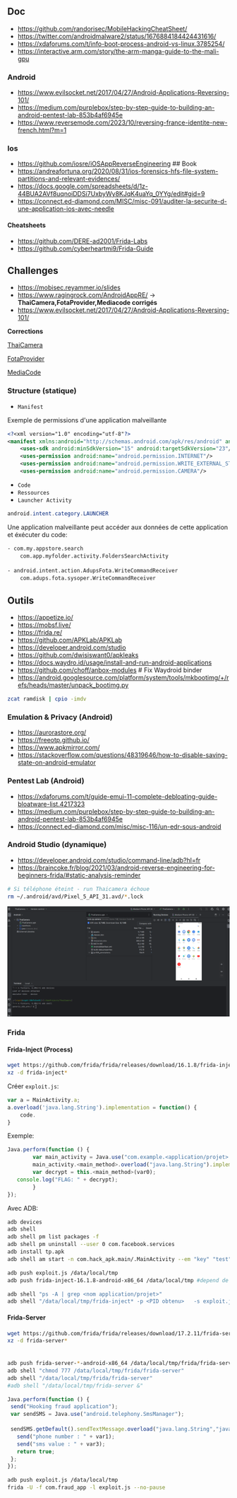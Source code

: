 ## Doc

- https://github.com/randorisec/MobileHackingCheatSheet/
- https://twitter.com/androidmalware2/status/1676884184424431616/
- https://xdaforums.com/t/info-boot-process-android-vs-linux.3785254/
- https://interactive.arm.com/story/the-arm-manga-guide-to-the-mali-gpu

### Android

- https://www.evilsocket.net/2017/04/27/Android-Applications-Reversing-101/
- https://medium.com/purplebox/step-by-step-guide-to-building-an-android-pentest-lab-853b4af6945e
- https://www.reversemode.com/2023/10/reversing-france-identite-new-french.html?m=1

### Ios

- https://github.com/iosre/iOSAppReverseEngineering ## Book
- https://andreafortuna.org/2020/08/31/ios-forensics-hfs-file-system-partitions-and-relevant-evidences/
- https://docs.google.com/spreadsheets/d/1z-44BUA2AVf8uqnoiDDSi7UxbyWy8KJqK4uaYq_0YYg/edit#gid=9
- https://connect.ed-diamond.com/MISC/misc-091/auditer-la-securite-d-une-application-ios-avec-needle

#### Cheatsheets

- https://github.com/DERE-ad2001/Frida-Labs
- https://github.com/cyberheartmi9/Frida-Guide

## Challenges

- https://mobisec.reyammer.io/slides
- https://www.ragingrock.com/AndroidAppRE/ -> **ThaiCamera,FotaProvider,Mediacode corrigés**
- https://www.evilsocket.net/2017/04/27/Android-Applications-Reversing-101/

**Corrections**

[ThaiCamera](./ragingrock/ThaiCamera/README.md)

[FotaProvider](./ragingrock/FotaProvider/README.md)

[MediaCode](./ragingrock/MediaCode/README.md)

### Structure (statique)

- `Manifest`

Exemple de permissions d'une application malveillante

```xml
<?<xml version="1.0" encoding="utf-8"?>
<manifest xmlns:android="http://schemas.android.com/apk/res/android" android:versionCode="2" android:versionName="1.2" package="com.cp.camera" platformBuildVersionCode="23" platformBuildVersionName="6.0-2704002">
    <uses-sdk android:minSdkVersion="15" android:targetSdkVersion="23"/>
    <uses-permission android:name="android.permission.INTERNET"/>
    <uses-permission android:name="android.permission.WRITE_EXTERNAL_STORAGE"/>
    <uses-permission android:name="android.permission.CAMERA"/>
```

- `Code`
- `Ressources`
- `Launcher Activity`

```java
android.intent.category.LAUNCHER
```

Une application malveillante peut accéder aux données de cette application et éxécuter du code:

```bash
- com.my.appstore.search
	com.app.myfolder.activity.FoldersSearchActivity

- android.intent.action.AdupsFota.WriteCommandReceiver
	com.adups.fota.sysoper.WriteCommandReceiver
```

## Outils

- https://appetize.io/
- https://mobsf.live/
- https://frida.re/
- https://github.com/APKLab/APKLab
- https://developer.android.com/studio
- https://github.com/dwisiswant0/apkleaks
- https://docs.waydro.id/usage/install-and-run-android-applications 
- https://github.com/choff/anbox-modules                           # Fix Waydroid binder
- https://android.googlesource.com/platform/system/tools/mkbootimg/+/refs/heads/master/unpack_bootimg.py

```bash
zcat ramdisk | cpio -imdv
```

### Emulation & Privacy (Android)

- https://aurorastore.org/
- https://freeotp.github.io/
- https://www.apkmirror.com/
- https://stackoverflow.com/questions/48319646/how-to-disable-saving-state-on-android-emulator

### Pentest Lab (Android)

- https://xdaforums.com/t/guide-emui-11-complete-debloating-guide-bloatware-list.4217323
- https://medium.com/purplebox/step-by-step-guide-to-building-an-android-pentest-lab-853b4af6945e
- https://connect.ed-diamond.com/misc/misc-116/un-edr-sous-android

### Android Studio (dynamique)

- https://developer.android.com/studio/command-line/adb?hl=fr
- https://braincoke.fr/blog/2021/03/android-reverse-engineering-for-beginners-frida/#static-analysis-reminder


```bash
# Si téléphone éteint - run Thaicamera échoue
rm ~/.android/avd/Pixel_5_API_31.avd/*.lock
```

![adb](./images/adb.png)

### Frida

#### Frida-Inject (Process)

```bash
wget https://github.com/frida/frida/releases/download/16.1.8/frida-inject-16.1.8-android-x86_64.xz #choisir l'architecture en fonction du tel émulé
xz -d frida-inject*
```

Créer `exploit.js`:

```js
var a = MainActivity.a;
a.overload('java.lang.String').implementation = function() {
    code.
}
```

Exemple:

```js
Java.perform(function () {
        var main_activity = Java.use("com.example.<application/projet>.<Main (sans smali)>");
        main_activity.<main_method>.overload("java.lang.String").implementation = function(var0) {
        var decrypt = this.<main_method>(var0);
   console.log("FLAG: " + decrypt);
        }
});
```

Avec ADB:

```bash
adb devices
adb shell
adb shell pm list packages -f
adb shell pm uninstall --user 0 com.facebook.services
adb install tp.apk 
adb shell am start -n com.hack_apk.main/.MainActivity --em "key" "test"
```

```bash
adb push exploit.js /data/local/tmp
adb push frida-inject-16.1.8-android-x86_64 /data/local/tmp #depend de l'arch du tel choisi
```

```bash
adb shell "ps -A | grep <nom application/projet>"
adb shell "/data/local/tmp/frida-inject* -p <PID obtenu>   -s exploit.js"
```

#### Frida-Server

```bash
wget https://github.com/frida/frida/releases/download/17.2.11/frida-server-17.2.11-android-x86_64.xz
xz -d frida-server*


adb push frida-server-*-android-x86_64 /data/local/tmp/frida/frida-server
adb shell "chmod 777 /data/local/tmp/frida/frida-server"
adb shell "/data/local/tmp/frida/frida-server"
#adb shell "/data/local/tmp/frida-server &"
```

```js
Java.perform(function () {
 send("Hooking fraud application");
 var sendSMS = Java.use("android.telephony.SmsManager");

 sendSMS.getDefault().sendTextMessage.overload("java.lang.String","java.lang.String", "java.lang.String", "android.app.PendingIntent", "android.app.PendingIntent").implementation = function(var1, var2, var3, var4, var5) {
   send("phone number : " + var1);
   send("sms value : " + var3);
   return true;
 };
});
```

```bash
adb push exploit.js /data/local/tmp
frida -U -f com.fraud_app -l exploit.js --no-pause
```
